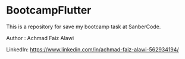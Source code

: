# BootcampFlutter
This is a repository for save my bootcamp task at SanberCode.

Author  : Achmad Faiz Alawi

LinkedIn: https://www.linkedin.com/in/achmad-faiz-alawi-562934194/